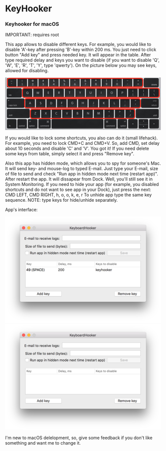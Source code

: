 # KeyHooker
### Keyhooker for macOS

IMPORTANT: requires root

  This app allows to disable different keys. For example, you would like to disable 'A'-key after pressing 'B'-key within 200 ms. You just need to click button "Add key" and press needed key. It will appear in the table. After type required delay and keys you want to disable (if you want to disable 'Q', 'W', 'E', 'R', 'T', 'Y', type 'qwerty'). On the picture below you may see keys, allowed for disabling.

<img src="https://github.com/Ivan778/KeyHooker/blob/master/keyboard.jpg" alt="What keys you allowed to lock" width="700">

  If you would like to lock some shortcuts, you also can do it (small lifehack). For example, you need to lock CMD+C and CMD+V. So, add CMD, set delay about 10 seconds and disable 'C' and 'V'. You got it!
  If you need delete some keys from table, simply select it and press "Remove key".
  
  Also this app has hidden mode, which allows you to spy for someone's Mac. It will send key- and mouse-log to typed E-mail. Just type your E-mail, size of file to send and check "Run app in hidden mode next time (restart app)". After restart the app. It will dissapear from Dock. Well, you'll still see it in System Monitoring.
  If you need to hide your app (for example, you disabled shortcuts and do not want to see app in your Dock), just press the next:
                                        CMD LEFT, CMD RIGHT, h, o, o, k, e, r
  To unhide app type the same key sequence.
  NOTE: type keys for hide/unhide separately.
  
  App's interface:
  
<img src="https://github.com/Ivan778/KeyHooker/blob/master/AppInterface.png" alt="What keys you allowed to lock" width="700">
<img src="https://github.com/Ivan778/KeyHooker/blob/master/LockKey.png" alt="What keys you allowed to lock" width="700">
  
  I'm new to macOS delelopment, so, give some feedback if you don't like something and want me to change it.
  
